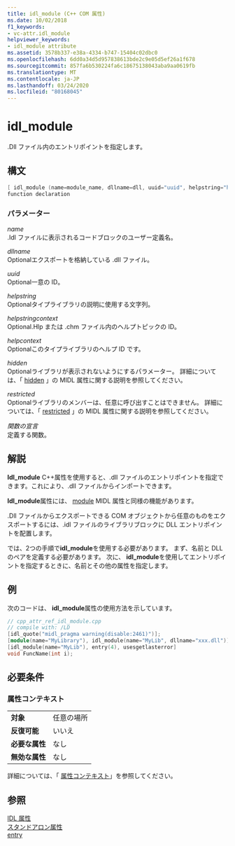 ```yaml
---
title: idl_module (C++ COM 属性)
ms.date: 10/02/2018
f1_keywords:
- vc-attr.idl_module
helpviewer_keywords:
- idl_module attribute
ms.assetid: 3578b337-e38a-4334-b747-15404c02dbc0
ms.openlocfilehash: 6dd0a34d5d957838613bde2c9e05d5ef26a1f678
ms.sourcegitcommit: 857fa6b530224fa6c18675138043aba9aa0619fb
ms.translationtype: MT
ms.contentlocale: ja-JP
ms.lasthandoff: 03/24/2020
ms.locfileid: "80168045"
---
```

# <a name="idl_module"></a>idl_module

.Dll ファイル内のエントリポイントを指定します。

## <a name="syntax"></a>構文

```cpp
[ idl_module (name=module_name, dllname=dll, uuid="uuid", helpstring="help text", helpstringcontext=helpcontextID, helpcontext=helpcontext, hidden, restricted) ]
function declaration
```

### <a name="parameters"></a>パラメーター

*name*<br/>
.Idl ファイルに表示されるコードブロックのユーザー定義名。

*dllname*<br/>
Optionalエクスポートを格納している .dll ファイル。

*uuid*<br/>
Optional一意の ID。

*helpstring*<br/>
Optionalタイプライブラリの説明に使用する文字列。

*helpstringcontext*<br/>
Optional.Hlp または .chm ファイル内のヘルプトピックの ID。

*helpcontext*<br/>
Optionalこのタイプライブラリのヘルプ ID です。

*hidden*<br/>
Optionalライブラリが表示されないようにするパラメーター。 詳細については、「 [hidden](/windows/win32/Midl/hidden) 」の MIDL 属性に関する説明を参照してください。

*restricted*<br/>
Optionalライブラリのメンバーは、任意に呼び出すことはできません。 詳細については、「 [restricted](/windows/win32/Midl/restricted) 」の MIDL 属性に関する説明を参照してください。

*関数の宣言*<br/>
定義する関数。

## <a name="remarks"></a>解説

**Idl_module** C++属性を使用すると、.dll ファイルのエントリポイントを指定できます。これにより、.dll ファイルからインポートできます。

**Idl_module**属性には、 [module](/windows/win32/Midl/module) MIDL 属性と同様の機能があります。

.Dll ファイルからエクスポートできる COM オブジェクトから任意のものをエクスポートするには、.idl ファイルのライブラリブロックに DLL エントリポイントを配置します。

では、2つの手順で**idl_module**を使用する必要があります。 まず、名前と DLL のペアを定義する必要があります。 次に、 **idl_module**を使用してエントリポイントを指定するときに、名前とその他の属性を指定します。

## <a name="example"></a>例

次のコードは、 **idl_module**属性の使用方法を示しています。

```cpp
// cpp_attr_ref_idl_module.cpp
// compile with: /LD
[idl_quote("midl_pragma warning(disable:2461)")];
[module(name="MyLibrary"), idl_module(name="MyLib", dllname="xxx.dll")];
[idl_module(name="MyLib"), entry(4), usesgetlasterror]
void FuncName(int i);
```

## <a name="requirements"></a>必要条件

### <a name="attribute-context"></a>属性コンテキスト

|||
|-|-|
|**対象**|任意の場所|
|**反復可能**|いいえ|
|**必要な属性**|なし|
|**無効な属性**|なし|

詳細については、「 [属性コンテキスト](cpp-attributes-com-net.md#contexts)」を参照してください。

## <a name="see-also"></a>参照

[IDL 属性](idl-attributes.md)<br/>
[スタンドアロン属性](stand-alone-attributes.md)<br/>
[entry](entry.md)
